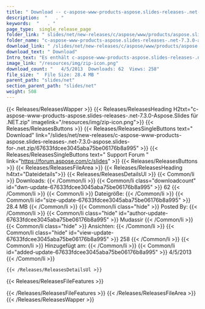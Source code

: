 ```yaml
---
title: " Download -- c-aspose-www-products-aspose.slides-releases-.net-7.3.0-aspose.slides for .NET.zip "
description:  "   . " 
keywords:  "   . " 
page_type:  single_release_page
folder_link: " slides/net/new-releases/c/aspose/www/products/aspose.slides/releases/.net/7.3.0/aspose.slides-for-.net.zip/"
folder_name: "c-aspose-www-products-aspose.slides-releases-.net-7.3.0-aspose.slides für .NET.zip"
download_link: " /slides/net/new-releases/c/aspose/www/products/aspose.slides/releases/.net/7.3.0/aspose.slides-for-.net.zip/67633fdcee3045aba75be06176b8a995"
download_text: " Download"
Intro_text: "Es enthält c-aspose-www-products-aspose.slides-releases-.net-7.3.0-aspose.slides für die .NET.zip-Version."
image_link: "/resources/img/zip-icon.png"
download_count: "   4/5/2013  Downloads: 62  Views: 258"
file_size: "  File Size: 28.4 MB "
parent_path: "slides/net"
section_parent_path: "slides/net"
weight: 508
---
```



{{< Releases/ReleasesWapper >}}
  {{< Releases/ReleasesHeading H2txt="c-aspose-www-products-aspose.slides-releases-.net-7.3.0-Aspose.Slides für .NET.zip" imagelink="/resources/img/zip-icon.png">}}
  {{< Releases/ReleasesButtons >}}
    {{< Releases/ReleasesSingleButtons text=" Download" link="/slides/net/new-releases/c-aspose-www-products-aspose.slides-releases-.net-7.3.0-aspose.slides-for-.net.zip/67633fdcee3045aba75be06176b8a995" >}}
    {{< Releases/ReleasesSingleButtons text=" Support Forum " link="https://forum.aspose.com/c/slides" >}}
  {{< Releases/ReleasesButtons >}}
  {{< Releases/ReleasesFileArea >}}
    {{< Releases/ReleasesHeading h4txt="Dateidetails">}}
    {{< Releases/ReleasesDetailsUl >}}
            {{< Common/li >}} Downloads: {{< /Common/li >}}
      {{< Common/li class="downloadcount" id="dwn-update-67633fdcee3045aba75be06176b8a995" >}} 62 {{< /Common/li >}}
      {{< Common/li >}} Dateigröße: {{< /Common/li >}}
      {{< Common/li id="size-update-67633fdcee3045aba75be06176b8a995" >}} 28.4 MB {{< /Common/li >}} 
      {{< Common/li  class="hide" >}} Posted By: {{< /Common/li >}} 
      {{< Common/li class="hide" id="author-update-67633fdcee3045aba75be06176b8a995" >}} Mudassir {{< /Common/li >}}
      {{< Common/li class="hide" >}} Ansichten: {{< /Common/li >}}
      {{< Common/li class="hide" id="view-update-67633fdcee3045aba75be06176b8a995" >}} 258 {{< /Common/li >}}
      {{< Common/li >}} Hinzugefügt am: {{< /Common/li >}}
      {{< Common/li id="added-update-67633fdcee3045aba75be06176b8a995" >}} 4/5/2013  {{< /Common/li >}} 

    {{< /Releases/ReleasesDetailsUl >}}

  {{< Releases/ReleasesFileFeatures >}}
      
  {{< /Releases/ReleasesFileFeatures >}}
 {{< /Releases/ReleasesFileArea >}}
{{< /Releases/ReleasesWapper >}}

